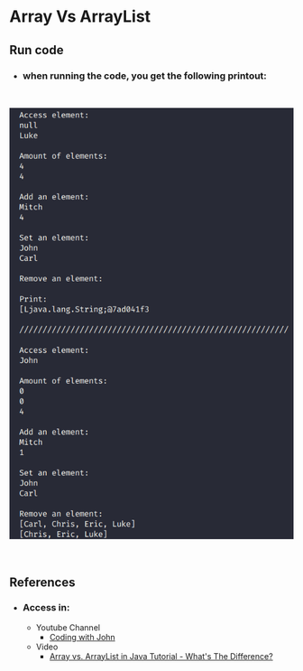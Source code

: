 # Array Vs ArrayList

## Run code

- ### when running the code, you get the following printout:

<br>

![](img/output-ArrayVsArrayList.gif)

<br>

## References

- ### Access in:

  - Youtube Channel
    - [Coding with John](https://www.youtube.com/c/CodingwithJohn)
  - Video
    - [Array vs. ArrayList in Java Tutorial - What's The Difference?](https://youtu.be/NbYgm0r7u6o)